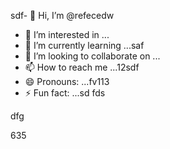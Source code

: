 sdf- 👋 Hi, I’m @refecedw
- 👀 I’m interested in ...
- 🌱 I’m currently learning ...saf
- 💞️ I’m looking to collaborate on ...
- 📫 How to reach me ...12sdf
- 😄 Pronouns: ...fv113
- ⚡ Fun fact: ...sd
fds
<!---545
refeced/refeced is a ✨ special ✨ repositorasdy because its `README.md` (this file) appears on your GitHub profile.123545
You can click the Preview link to take a look at your chsdfanges.
--->dfg
635

